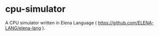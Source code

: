 # cpu-simulator
A CPU simulator written in Elena Language ( https://github.com/ELENA-LANG/elena-lang ).
